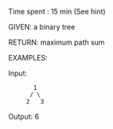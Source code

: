 Time spent : 15 min (See hint)

GIVEN: a binary tree

RETURN: maximum path sum

EXAMPLES:

Input: 

```
       1
      / \
     2   3
```

Output: 6

